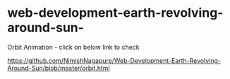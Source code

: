 # web-development-earth-revolving-around-sun-

Orbit Animation - click on below link to check

https://github.com/NimishNagapure/Web-Development-Earth-Revolving-Around-Sun/blob/master/orbit.html
